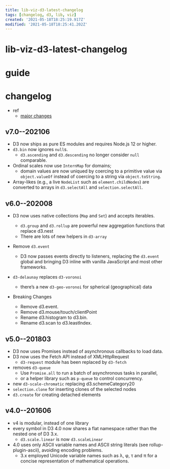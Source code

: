 ```yaml
---
title: lib-viz-d3-latest-changelog
tags: [changelog, d3, lib, viz]
created: '2021-05-18T18:25:19.917Z'
modified: '2021-05-18T18:25:41.202Z'
---
```


# lib-viz-d3-latest-changelog

# guide

# changelog
- ref
  - [major changes](https://github.com/d3/d3/blob/master/CHANGES.md)

## v7.0--202106

- D3 now ships as pure ES modules and requires Node.js 12 or higher. 
- `d3.bin` now ignores `null`s.
  - `d3.ascending` and `d3.descending` no longer consider `null` comparable.
- Ordinal scales now use `InternMap` for domains; 
  - domain values are now uniqued by coercing to a primitive value via `object.valueOf` instead of coercing to a string via `object.toString`.
- Array-likes (e.g., a live `NodeList` such as `element.childNodes`) are converted to arrays in `d3.selectAll` and `selection.selectAll`.

## v6.0--202008

- D3 now uses native collections (`Map` and `Set`) and accepts iterables. 
  - `d3.group` and `d3.rollup` are powerful new aggregation functions that replace d3.nest 
  - There are lots of new helpers in `d3-array`
- Remove `d3.event`
  - D3 now passes events directly to listeners, replacing the `d3.event` global and bringing D3 inline with vanilla JavaScript and most other frameworks.
- `d3-delaunay` replaces `d3-voronoi`
  - there’s a new `d3-geo-voronoi` for spherical (geographical) data

- Breaking Changes
  - Remove d3.event.
  - Remove d3.mouse/touch/clientPoint
  - Rename d3.histogram to d3.bin.
  - Rename d3.scan to d3.leastIndex.

## v5.0--201803

- D3 now uses Promises instead of asynchronous callbacks to load data.
- D3 now uses the Fetch API instead of XMLHttpRequest
  - `d3-request` module has been replaced by `d3-fetch`
- removes `d3-queue`
  - Use `Promise.all` to run a batch of asynchronous tasks in parallel, 
  - or a helper library such as `p-queue` to control concurrency.
- new `d3-scale-chromatic` replacing d3.schemeCategory20
- `selection.clone` for inserting clones of the selected nodes
- `d3.create` for creating detached elements

## v4.0--201606

- v4 is modular, instead of one library
- every symbol in D3 4.0 now shares a flat namespace rather than the nested one of D3 3.x.
  - `d3.scale.linear` is now `d3.scaleLinear`
- 4.0 uses only ASCII variable names and ASCII string literals (see rollup-plugin-ascii), avoiding encoding problems.
  - 3.x employed Unicode variable names such as λ, φ, τ and π for a concise representation of mathematical operations.
